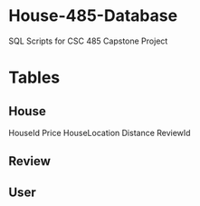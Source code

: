 # House-485-Database
SQL Scripts for CSC 485 Capstone Project

# Tables
## House
HouseId
Price
HouseLocation
Distance
ReviewId

## Review

## User
